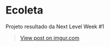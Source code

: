 # Ecoleta
Projeto resultado da Next Level Week #1


<blockquote class="imgur-embed-pub" lang="en" data-id="bHBuYQ9"><a href="//imgur.com/bHBuYQ9">View post on imgur.com</a></blockquote><script async src="//s.imgur.com/min/embed.js" charset="utf-8"></script>
